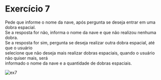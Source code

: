 

<h1>Exercício 7</h1>
<p>Pede que informe o nome da nave, após pergunta se deseja entrar em uma dobra espacial.<br>
Se a resposta for não, informa o nome da nave e que não realizou nenhuma dobra.<br>
Se a resposta for sim, pergunta se deseja realizar outra dobra espacial, até que o usuário<br>
selecione que não deseja mais realizar dobras espaciais, quando o usuário não quiser mais, será<br>
informado o nome da nave e a quantidade de dobras espaciais.</p>



![ex7](https://user-images.githubusercontent.com/114416169/224435115-6522598f-0f37-48ba-b763-329c98841053.gif)
